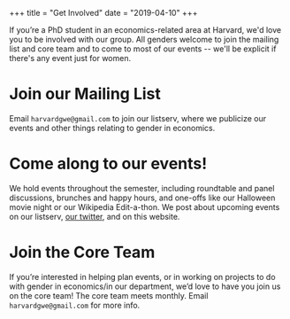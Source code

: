 +++
title = "Get Involved"
date = "2019-04-10"
+++

If you’re a PhD student in an economics-related area at Harvard, we'd love you to be involved with our group. All genders welcome to join the mailing list and core team and to come to most of our events -- we'll be explicit if there's any event just for women.

# Join our Mailing List

Email `harvardgwe@gmail.com` to join our listserv, where we publicize our events and other things relating to gender in economics.

# Come along to our events!

We hold events throughout the semester, including roundtable and panel discussions, brunches and happy hours, and one-offs like our Halloween movie night or our Wikipedia Edit-a-thon. We post about upcoming events on our listserv, [our twitter](https://twitter.com/HarvardGWE), and on this website.

# Join the Core Team

If you’re interested in helping plan events, or in working on projects to do with gender in economics/in our department, we’d love to have you join us on the core team! The core team meets monthly. Email `harvardgwe@gmail.com` for more info.